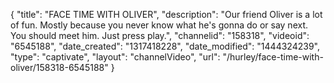 {
    "title": "FACE TIME WITH OLIVER",
    "description": "Our friend Oliver is a lot of fun. Mostly because you never know what he's gonna do or say next. You should meet him. Just press play.",
    "channelid": "158318",
    "videoid": "6545188",
    "date_created": "1317418228",
    "date_modified": "1444324239",
    "type": "captivate",
    "layout": "channelVideo",
    "url": "\/hurley\/face-time-with-oliver\/158318-6545188"
}